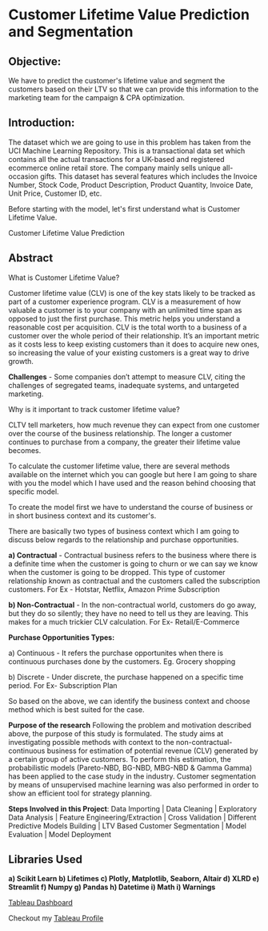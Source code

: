 # **Customer Lifetime Value Prediction and Segmentation**
## **Objective:**
We have to predict the customer's lifetime value and segment the customers based on their LTV so that we can provide this information to the marketing team for the campaign & CPA optimization.

## **Introduction:**
The dataset which we are going to use in this problem has taken from the UCI Machine Learning Repository. This is a transactional data set which contains all the actual transactions for a UK-based and registered ecommerce online retail store. The company mainly sells unique all-occasion gifts. This dataset has several features which includes the Invoice Number, Stock Code, Product Description, Product Quantity, Invoice Date, Unit Price, Customer ID, etc.

Before starting with the model, let's first understand what is Customer Lifetime Value.

Customer Lifetime Value Prediction

## **Abstract**
What is Customer Lifetime Value?

Customer lifetime value (CLV) is one of the key stats likely to be tracked as part of a customer experience program. CLV is a measurement of how valuable a customer is to your company with an unlimited time span as opposed to just the first purchase. This metric helps you understand a reasonable cost per acquisition. CLV is the total worth to a business of a customer over the whole period of their relationship. It’s an important metric as it costs less to keep existing customers than it does to acquire new ones, so increasing the value of your existing customers is a great way to drive growth.

**Challenges** - Some companies don’t attempt to measure CLV, citing the challenges of segregated teams, inadequate systems, and untargeted marketing.

Why is it important to track customer lifetime value?

CLTV tell marketers, how much revenue they can expect from one customer over the course of the business relationship. The longer a customer continues to purchase from a company, the greater their lifetime value becomes.

To calculate the customer lifetime value, there are several methods available on the internet which you can google but here I am going to share with you the model which I have used and the reason behind choosing that specific model.

To create the model first we have to understand the course of business or in short business context and its customer's.

There are basically two types of business context which I am going to discuss below regards to the relationship and purchase opportunities.

**a) Contractual** - Contractual business refers to the business where there is a definite time when the customer is going to churn or we can say we know when the customer is going to be dropped. This type of customer relationship known as contractual and the customers called the subscription customers. For Ex - Hotstar, Netflix, Amazon Prime Subscription

**b) Non-Contractual** - In the non-contractual world, customers do go away, but they do so silently; they have no need to tell us they are leaving. This makes for a much trickier CLV calculation. For Ex- Retail/E-Commerce


**Purchase Opportunities Types:**

a) Continuous - It refers the purchase opportunites when there is continuous purchases done by the customers. Eg. Grocery shopping

b) Discrete - Under discrete, the purchase happened on a specific time period. For Ex- Subscription Plan

So based on the above, we can identify the business context and choose method which is best suited for the case.

**Purpose of the research**
Following the problem and motivation described above, the purpose of this study is formulated. The study aims at investigating possible methods with context to the non-contractual-continuous business for estimation of potential revenue (CLV) generated by a certain group of active customers. To perform this estimation, the probabilistic models (Pareto-NBD, BG-NBD, MBG-NBD & Gamma Gamma) has been applied to the case study in the industry. Customer segmentation by means of unsupervised machine learning was also performed in order to show an efficient tool for strategy planning.

**Steps Involved in this Project**: Data Importing | Data Cleaning | Exploratory Data Analysis | Feature Engineering/Extraction | Cross Validation | Different Predictive Models Building | LTV Based Customer Segmentation | Model Evaluation | Model Deployment

## Libraries Used

**a) Scikit Learn b) Lifetimes c) Plotly, Matplotlib, Seaborn, Altair d) XLRD e) Streamlit f) Numpy g) Pandas h) Datetime i) Math i) Warnings**

[Tableau Dashboard](https://public.tableau.com/app/profile/tejas.tilekar/viz/ProjectDashboard_17231772011070/Dashboard1)


Checkout my [Tableau Profile](https://public.tableau.com/app/profile/tejas.tilekar/vizzes)
